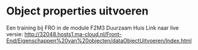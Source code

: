 # Object properties uitvoeren

Een training bij FRO in de module F2M3 Duurzaam Huis
Link naar live versie: http://32048.hosts1.ma-cloud.nl/Front-End/Eigenschappen%20van%20objecten/dataObjectUitvoeren/Index.html
